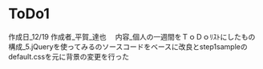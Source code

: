 # ToDo1
作成日_12/19
作成者_平賀_達也　
内容_個人の一週間をＴｏＤｏﾘｽﾄにしたもの　
構成_5.jQueryを使ってみるのソースコードをベースに改良とstep1sampleのdefault.cssを元に背景の変更を行った
